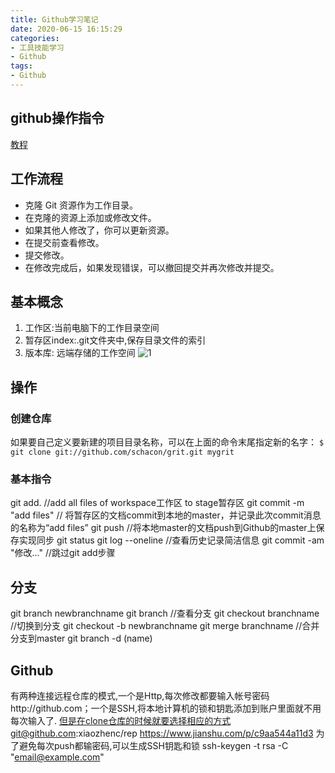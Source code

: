 ```yaml
---
title: Github学习笔记
date: 2020-06-15 16:15:29
categories:
- 工具技能学习
- Github
tags:
- Github
---
```


## github操作指令
[教程](https://www.runoob.com/git/git-tutorial.html)

## 工作流程
- 克隆 Git 资源作为工作目录。
- 在克隆的资源上添加或修改文件。
- 如果其他人修改了，你可以更新资源。
- 在提交前查看修改。
- 提交修改。
- 在修改完成后，如果发现错误，可以撤回提交并再次修改并提交。

## 基本概念
1. 工作区:当前电脑下的工作目录空间
2. 暂存区index:.git文件夹中,保存目录文件的索引
3. 版本库: 远端存储的工作空间
![1](基本概念.png)

## 操作
### 创建仓库
如果要自己定义要新建的项目目录名称，可以在上面的命令末尾指定新的名字：
```$ git clone git://github.com/schacon/grit.git mygrit```

### 基本指令
git add. //add all files of workspace工作区 to stage暂存区
git commit -m "add files" // 将暂存区的文档commit到本地的master，并记录此次commit消息的名称为“add files”
git push //将本地master的文档push到Github的master上保存实现同步
git status
git log --oneline //查看历史记录简洁信息
git commit -am "修改..." //跳过git add步骤

## 分支
git branch newbranchname
git branch //查看分支
git checkout branchname //切换到分支
git checkout -b newbranchname
git merge branchname //合并分支到master
git branch -d (name)

## Github 
有两种连接远程仓库的模式,一个是Http,每次修改都要输入帐号密码http://github.com；一个是SSH,将本地计算机的锁和钥匙添加到账户里面就不用每次输入了.
但是在clone仓库的时候就要选择相应的方式git@github.com:xiaozhenc/rep
https://www.jianshu.com/p/c9aa544a11d3
为了避免每次push都输密码,可以生成SSH钥匙和锁
ssh-keygen -t rsa -C "email@example.com"